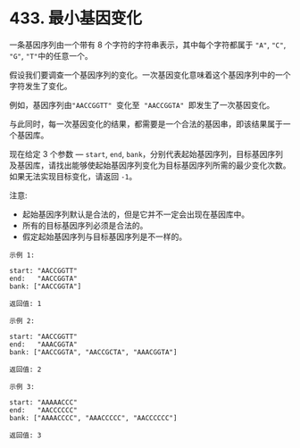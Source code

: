 # 433. 最小基因变化

一条基因序列由一个带有 8 个字符的字符串表示，其中每个字符都属于 `"A"`, `"C"`, `"G"`, `"T"`中的任意一个。

假设我们要调查一个基因序列的变化。一次基因变化意味着这个基因序列中的一个字符发生了变化。

例如，基因序列由`"AACCGGTT"`  变化至  `"AACCGGTA"`  即发生了一次基因变化。

与此同时，每一次基因变化的结果，都需要是一个合法的基因串，即该结果属于一个基因库。

现在给定 3 个参数 — `start`, `end`, `bank`，分别代表起始基因序列，目标基因序列及基因库，请找出能够使起始基因序列变化为目标基因序列所需的最少变化次数。如果无法实现目标变化，请返回 `-1`。

注意:

- 起始基因序列默认是合法的，但是它并不一定会出现在基因库中。
- 所有的目标基因序列必须是合法的。
- 假定起始基因序列与目标基因序列是不一样的。

```
示例 1:

start: "AACCGGTT"
end:   "AACCGGTA"
bank: ["AACCGGTA"]

返回值: 1
```

```
示例 2:

start: "AACCGGTT"
end:   "AAACGGTA"
bank: ["AACCGGTA", "AACCGCTA", "AAACGGTA"]

返回值: 2
```

```
示例 3:

start: "AAAAACCC"
end:   "AACCCCCC"
bank: ["AAAACCCC", "AAACCCCC", "AACCCCCC"]

返回值: 3
```
